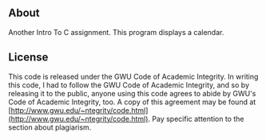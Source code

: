 ## About ##

Another Intro To C assignment. This program displays a calendar.

## License ##

This code is released under the GWU Code of Academic Integrity. In writing this code, I had to follow the GWU Code of Academic Integrity, and so by releasing it to the public, anyone using this code agrees to abide by GWU's Code of Academic Integrity, too. A copy of this agreement may be found at [http://www.gwu.edu/~ntegrity/code.html](http://www.gwu.edu/~ntegrity/code.html). Pay specific attention to the section about plagiarism.

